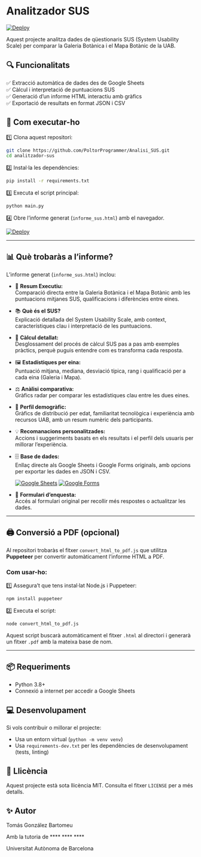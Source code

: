# Analitzador SUS

[![Deploy](https://img.shields.io/badge/🔗%20Veure%20Informe-Live-blue)](https://poltorprogrammer.github.io/Analisi_SUS/informe_sus.html)

Aquest projecte analitza dades de qüestionaris SUS (System Usability Scale) per comparar la Galeria Botànica i el Mapa Botànic de la UAB.

## 🔍 Funcionalitats  
✅ Extracció automàtica de dades des de Google Sheets  
✅ Càlcul i interpretació de puntuacions SUS  
✅ Generació d’un informe HTML interactiu amb gràfics  
✅ Exportació de resultats en format JSON i CSV

## 🚀 Com executar-ho

1️⃣ Clona aquest repositori:
```bash
git clone https://github.com/PoltorProgrammer/Analisi_SUS.git
cd analitzador-sus
```

2️⃣ Instal·la les dependències:
```bash
pip install -r requirements.txt
```

3️⃣ Executa el script principal:
```bash
python main.py
```

4️⃣ Obre l’informe generat (`informe_sus.html`) amb el navegador.

[![Deploy](https://img.shields.io/badge/🔗%20Veure%20Informe-HTML-yellow)](https://poltorprogrammer.github.io/Analisi_SUS/informe_sus.html)

---

## 📊 Què trobaràs a l’informe?

L’informe generat (`informe_sus.html`) inclou:

- 🎯 **Resum Executiu:**  
  Comparació directa entre la Galeria Botànica i el Mapa Botànic amb les puntuacions mitjanes SUS, qualificacions i diferències entre eines.

- 📚 **Què és el SUS?**  
  Explicació detallada del System Usability Scale, amb context, característiques clau i interpretació de les puntuacions.

- 🧮 **Càlcul detallat:**  
  Desglossament del procés de càlcul SUS pas a pas amb exemples pràctics, perquè puguis entendre com es transforma cada resposta.

- 🖼️ **Estadístiques per eina:**  
  Puntuació mitjana, mediana, desviació típica, rang i qualificació per a cada eina (Galeria i Mapa).

- ⚖️ **Anàlisi comparativa:**  
  Gràfics radar per comparar les estadístiques clau entre les dues eines.

- 👥 **Perfil demogràfic:**  
  Gràfics de distribució per edat, familiaritat tecnològica i experiència amb recursos UAB, amb un resum numèric dels participants.

- 💡 **Recomanacions personalitzades:**  
  Accions i suggeriments basats en els resultats i el perfil dels usuaris per millorar l’experiència.

- 🗄️ **Base de dades:**  
  Enllaç directe als Google Sheets i Google Forms originals, amb opcions per exportar les dades en JSON i CSV.

  [![Google Sheets](https://img.shields.io/badge/🔗%20Google%20Sheets-Original-darkgreen)](https://docs.google.com/spreadsheets/d/1HRiTEf8T8RSsMsaZESj56y-9GuxvvFtM8iO7qmVdFCQ/edit?usp=sharing)
  [![Google Forms](https://img.shields.io/badge/🔗%20Google%20Forms-Original-purple)](https://docs.google.com/forms/d/e/1FAIpQLSf-ovmBzQeFW-0ZoAeZ-UtwspY84UZt4y8vBluaQiYTSYq2tA/viewform?usp=sharing)

- 📝 **Formulari d’enquesta:**  
  Accés al formulari original per recollir més respostes o actualitzar les dades.

---

## 🖨️ Conversió a PDF (opcional)

Al repositori trobaràs el fitxer `convert_html_to_pdf.js` que utilitza **Puppeteer** per convertir automàticament l’informe HTML a PDF.

### Com usar-ho:
1️⃣ Assegura’t que tens instal·lat Node.js i Puppeteer:
```bash
npm install puppeteer
```

2️⃣ Executa el script:
```bash
node convert_html_to_pdf.js
```

Aquest script buscarà automàticament el fitxer `.html` al directori i generarà un fitxer `.pdf` amb la mateixa base de nom.

---

## 📦 Requeriments

- Python 3.8+
- Connexió a internet per accedir a Google Sheets

## 💻 Desenvolupament

Si vols contribuir o millorar el projecte:
- Usa un entorn virtual (`python -m venv venv`)
- Usa `requirements-dev.txt` per les dependències de desenvolupament (tests, linting)

## 📄 Llicència

Aquest projecte està sota llicència MIT. Consulta el fitxer `LICENSE` per a més detalls.

## ✨ Autor

Tomás González Bartomeu

Amb la tutoria de **** **** ****

Universitat Autònoma de Barcelona
